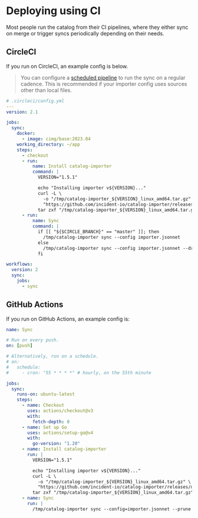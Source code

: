 # Deploying using CI

Most people run the catalog from their CI pipelines, where they either sync on
merge or trigger syncs periodically depending on their needs.

## CircleCI

If you run on CircleCI, an example config is below.

> You can configure a [scheduled pipeline](https://circleci.com/docs/scheduled-pipelines/)
> to run the sync on a regular cadence. This is recommended if your importer
> config uses sources other than local files.

```yaml
# .circleci/config.yml
---
version: 2.1

jobs:
  sync:
    docker:
      - image: cimg/base:2023.04
    working_directory: ~/app
    steps:
      - checkout
      - run:
          name: Install catalog-importer
          command: |
            VERSION="1.5.1"

            echo "Installing importer v${VERSION}..."
            curl -L \
              -o "/tmp/catalog-importer_${VERSION}_linux_amd64.tar.gz" \
              "https://github.com/incident-io/catalog-importer/releases/download/v${VERSION}/catalog-importer_${VERSION}_linux_amd64.tar.gz"
            tar zxf "/tmp/catalog-importer_${VERSION}_linux_amd64.tar.gz" -C /tmp
      - run:
          name: Sync
          command: |
            if [[ "${$CIRCLE_BRANCH}" == "master" ]]; then
              /tmp/catalog-importer sync --config importer.jsonnet
            else
              /tmp/catalog-importer sync --config importer.jsonnet --dry-run
            fi

workflows:
  version: 2
  sync:
    jobs:
      - sync
```

## GitHub Actions

If you run on GitHub Actions, an example config is:

```yaml
name: Sync

# Run on every push.
on: [push]

# Alternatively, run on a schedule.
# on:
#   schedule:
#     - cron: "55 * * * *" # hourly, on the 55th minute

jobs:
  sync:
    runs-on: ubuntu-latest
    steps:
      - name: Checkout
        uses: actions/checkout@v3
        with:
          fetch-depth: 0
      - name: Set up Go
        uses: actions/setup-go@v4
        with:
          go-version: "1.20"
      - name: Install catalog-importer
        run: |
          VERSION="1.5.1"

          echo "Installing importer v${VERSION}..."
          curl -L \
            -o "/tmp/catalog-importer_${VERSION}_linux_amd64.tar.gz" \
            "https://github.com/incident-io/catalog-importer/releases/download/v${VERSION}/catalog-importer_${VERSION}_linux_amd64.tar.gz"
          tar zxf "/tmp/catalog-importer_${VERSION}_linux_amd64.tar.gz" -C /tmp
      - name: Sync
        run: |
          /tmp/catalog-importer sync --config=importer.jsonnet --prune
```

